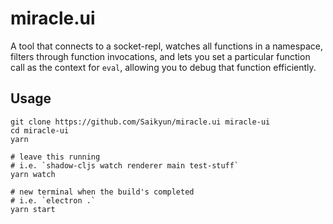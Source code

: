 # miracle.ui

A tool that connects to a socket-repl, watches all functions in a namespace, filters through function invocations, and lets you set a particular function call as the context for `eval`, allowing you to debug that function efficiently.

## Usage

```
git clone https://github.com/Saikyun/miracle.ui miracle-ui
cd miracle-ui
yarn

# leave this running
# i.e. `shadow-cljs watch renderer main test-stuff`
yarn watch

# new terminal when the build's completed
# i.e. `electron .`
yarn start
```

